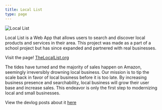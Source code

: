 ```yaml
---
title: Local List
type: page
---
```


![Local List](http://thelocallist.org/static/media/Local%20List%20Cover.fe579bbb783047529d00.png)

Local List is a Web App that allows users to search and discover local
products and services in their area. This project was made as a part of
a school project but has since expanded and partnered with real
businesses.

Visit the page! [TheLocalList.org](http://thelocallist.org)

The tides have turned and the majority of sales happen on Amazon,
seemingly irreversibly drowning local business. Our mission is to tip
the scale back in favor of local business before it is too late. By
increasing business presence and searchability, local business will grow
their user base and increase sales. This endeavor is only the first step
to modernizing local and small businesses.

View the devlog posts about it [here](/devlogs/march-2022/)
